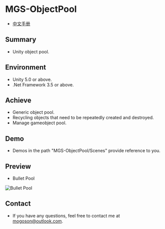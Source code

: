 ﻿# MGS-ObjectPool
- [中文手册](./README_ZH.md)

## Summary
- Unity object pool.

## Environment
- Unity 5.0 or above.
- .Net Framework 3.5 or above.

## Achieve
- Generic object pool.
- Recycling objects that need to be repeatedly created and destroyed.
- Manage gameobject pool.

## Demo
- Demos in the path "MGS-ObjectPool/Scenes" provide reference to you.

## Preview
- Bullet Pool

![Bullet Pool](./Attachment/README_Image/BulletPool.gif)

## Contact
- If you have any questions, feel free to contact me at mogoson@outlook.com.